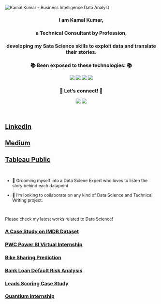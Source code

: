 ![Kamal Kumar - Business Intelligence   Data Analyst](https://user-images.githubusercontent.com/73750698/165881079-7dbd5acb-5741-4a93-bf17-803ceeb56af8.png)
   
<h3 align="center"> I am Kamal Kumar,</h3>
<h3 align="center"> a Technical Consultant by Profession,</h3>
<h3 align="center"> developing my Sata Science skills to exploit data and translate their stories.</h3>


<h3 align="center">📚 Been exposed to these technologies: 📚</h3>
<p align="center">
  <img src="https://img.shields.io/badge/Python-3766AB?style=flat-square&logo=Python&logoColor=white"/>
  <img src="https://img.shields.io/badge/Jupyter-F37626.svg?&style=flat-square&logo=Jupyter&logoColor=white"/>
  <img src="https://img.shields.io/badge/GitHub-100000?style=flat-square&logo=github&logoColor=white"/>
  <img src="https://img.shields.io/badge/Git-F05032?style=flat-square&logo=git&logoColor=white"/>
   
</p>


<h3 align="center">🌈 Let’s connect! 🌈</h3>
<p align="center"> 
  <a href="mailto:aerokamal1993@gmail.com"><img src="https://img.shields.io/badge/Microsoft_Outlook-0078D4?style=flat-square&logo=microsoft-outlook&logoColor=white&link=aerokamal1993@gmail.com"/></a> 
  <a href="https://www.instagram.com/guy_on_interceptor/"><img src="https://img.shields.io/badge/Instagram-E4405F?style=flat-square&logo=Instagram&logoColor=white&link=https://www.instagram.com/guy_on_interceptor/"/></a> 
 
</p>
<br>

## [LinkedIn](https://www.linkedin.com/in/jhakamal/)

## [Medium](https://datagrad.medium.com/)

## [Tableau Public](https://public.tableau.com/app/profile/datagrad)

<br>

- 🌱 Grooming myself into a Data Sciene Expert who loves to listen the story behind each datapoint 

- 👯 I’m looking to collaborate on any kind of Data Science and Technical Writing project.

<br>

Please check my latest works related to Data Science!

### [A Case Study on IMDB Dataset](https://datagrad.github.io/IMDB-Analysis-in-SQL/)

### [PWC Power BI Virtual Internship](https://datagrad.github.io/PWC-Power-BI-Virtual-Internship/)

### [Bike Sharing Prediction](https://datagrad.github.io/Bike_Sharing_Prediction/)

### [Bank Loan Default Risk Analysis](https://datagrad.github.io/Bank-Loan-Default-Risk-Analysis/)

### [Leads Scoring Case Study](https://datagrad.github.io/Leads-Scoring-Case-Study/)

### [Quantium Internship](https://datagrad.github.io/Quantium-Internship/)

